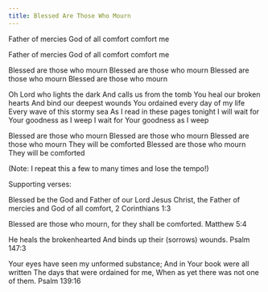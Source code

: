 ```yaml
---
title: Blessed Are Those Who Mourn
---
```


Father of mercies
God of all comfort comfort me 

Father of mercies
God of all comfort comfort me 

Blessed are those who mourn 
Blessed are those who mourn 
Blessed are those who mourn 
Blessed are those who mourn 

Oh Lord who lights the dark
And calls us from the tomb
You heal our broken hearts
And bind our deepest wounds
You ordained every day of my life
Every wave of this stormy sea
As I read in these pages tonight
I will wait for Your goodness as I weep
I wait for Your goodness as I weep 

Blessed are those who mourn
Blessed are those who mourn
Blessed are those who mourn
They will be comforted
Blessed are those who mourn
They will be comforted

(Note: I repeat this a few to many times and lose the tempo!)




Supporting verses:

Blessed be the God and Father of our Lord Jesus Christ, the Father of mercies and God of all comfort, 
2 Corinthians 1:3

Blessed are those who mourn, for they shall be comforted.
Matthew 5:4

He heals the brokenhearted 
And binds up their (sorrows) wounds. 
Psalm 147:3

Your eyes have seen my unformed substance; 
And in Your book were all written 
The days that were ordained for me, 
When as yet there was not one of them. 
Psalm 139:16
